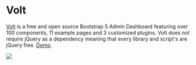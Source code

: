 # Volt

[Volt](https://github.com/themesberg/volt-bootstrap-5-dashboard) is a free and open source Bootstrap 5 Admin Dashboard featuring over 100 components, 11 example pages and 3 customized plugins. Volt does not require jQuery as a dependency meaning that every library and script's are jQuery free. [Demo](https://demo.themesberg.com/volt/pages/dashboard/dashboard.html).

<img src="https://camo.githubusercontent.com/cd2e34a07d846f2b1ef4212703894c7cf94707a3e4522f28015cc0b7ee56a634/68747470733a2f2f7468656d6573626572672e73332e75732d656173742d322e616d617a6f6e6177732e636f6d2f7075626c69632f70726f64756374732f766f6c742d626f6f7473747261702d352d64617368626f6172642f766f6c742d626f6f7473747261702d352d64617368626f6172642d707265766965772e6a7067"></img>
